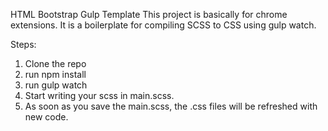 HTML Bootstrap Gulp Template
This project is basically for chrome extensions. It is a boilerplate for compiling SCSS to CSS using gulp watch.

Steps: 
1. Clone the repo
2. run npm install
3. run gulp watch
4. Start writing your scss in main.scss. 
5. As soon as you save the main.scss, the .css files will be refreshed with new code.
